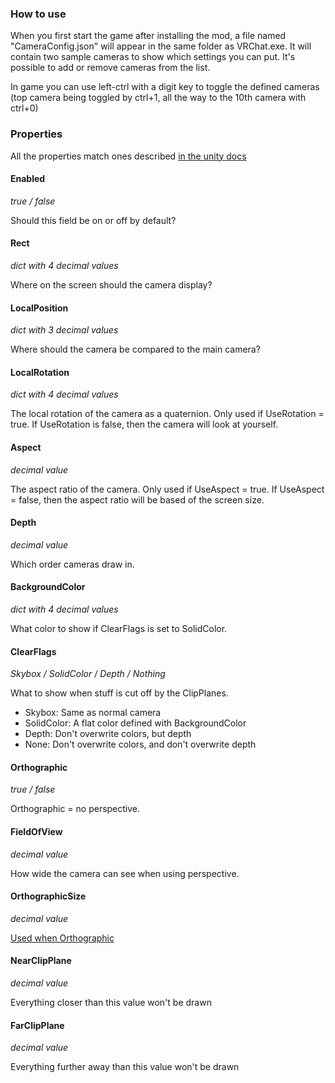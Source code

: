 ### How to use
When you first start the game after installing the mod, a file named "CameraConfig.json" will appear in the same folder as VRChat.exe. It will contain two sample cameras to show which settings you can put. It's possible to add or remove cameras from the list.

In game you can use left-ctrl with a digit key to toggle the defined cameras (top camera being toggled by ctrl+1, all the way to the 10th camera with ctrl+0)

### Properties
All the properties match ones described [in the unity docs](https://docs.unity3d.com/ScriptReference/Camera.html)

#### Enabled 
_true / false_

Should this field be on or off by default?
#### Rect
_dict with 4 decimal values_

Where on the screen should the camera display?
#### LocalPosition
_dict with 3 decimal values_

Where should the camera be compared to the main camera?
#### LocalRotation
_dict with 4 decimal values_

The local rotation of the camera as a quaternion. Only used if UseRotation = true.
If UseRotation is false, then the camera will look at yourself.
#### Aspect
_decimal value_

The aspect ratio of the camera. Only used if UseAspect = true.
If UseAspect = false, then the aspect ratio will be based of the screen size.
#### Depth
_decimal value_

Which order cameras draw in.
#### BackgroundColor
_dict with 4 decimal values_

What color to show if ClearFlags is set to SolidColor.
#### ClearFlags
_Skybox / SolidColor / Depth / Nothing_

What to show when stuff is cut off by the ClipPlanes.
 - Skybox: Same as normal camera
 - SolidColor: A flat color defined with BackgroundColor
 - Depth: Don't overwrite colors, but depth
 - None: Don't overwrite colors, and don't overwrite depth
#### Orthographic
_true / false_

Orthographic = no perspective.
#### FieldOfView
_decimal value_

How wide the camera can see when using perspective.
#### OrthographicSize
_decimal value_

[Used when Orthographic](https://docs.unity3d.com/ScriptReference/Camera-orthographicSize.html)
#### NearClipPlane
_decimal value_

Everything closer than this value won't be drawn
#### FarClipPlane
_decimal value_

Everything further away than this value won't be drawn